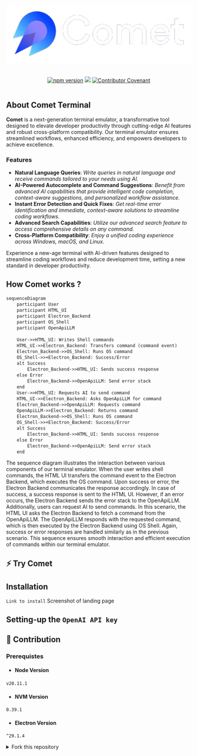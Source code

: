 <div align="center">
<a href="https://refine.dev/">
    <img alt="dbsense ai logo" src="assets\comet-logo.png" height=160 width=550>
</a>
</div>
<!-- <div style="font-family: 'Lucida Console', 'Courier New', monospace; font-size: 25px;  font-family: Arial, Helvetica, sans-serif;
			background: linear-gradient(to right, #f32170,
					#ff6b08, #cf23cf, #eedd44);
			-webkit-text-fill-color: transparent;
			-webkit-background-clip: text;;">DbSenseAi</div> -->

<!-- <br/> -->
<!-- <div align="center">
    <a href="" style="color: ;">Home Page</a> |
    <a href="">Discord</a> |
    <a href="">Blog</a> |
    <a href="">Documentation</a>
</div> -->
<!-- <br/>
<br/> -->
<!-- <div align="center"><strong>Add Here <a href="">Something</a> Add here.</strong><br>add here</div> -->
<br />

<div>
<div align="center">

[![npm version](https://img.shields.io/npm/v/@refinedev/core.svg)](https://www.npmjs.com/package/@refinedev/core)
[![](https://img.shields.io/github/commit-activity/m/refinedev/refine)](https://github.com/refinedev/refine/commits/master)
[![Contributor Covenant](https://img.shields.io/badge/Contributor%20Covenant-2.0-4baaaa.svg)](CODE_OF_CONDUCT.md)
<br/>
<br/>

</div>

</div align="left" >

## About Comet Terminal

**Comet** is a next-generation terminal emulator, a transformative tool designed to elevate developer productivity through cutting-edge AI features and robust cross-platform compatibility. Our terminal emulator ensures streamlined workflows, enhanced efficiency, and empowers developers to achieve excellence.
</br>

### Features

- **Natural Language Queries**: _Write queries in natural language and receive commands tailored to your needs using AI._
- **AI-Powered Autocomplete and Command Suggestions**: _Benefit from advanced AI capabilities that provide intelligent code completion, context-aware suggestions, and personalized workflow assistance._
- **Instant Error Detection and Quick Fixes**: _Get real-time error identification and immediate, context-aware solutions to streamline coding workflows._
- **Advanced Search Capabilities**: _Utilize our advanced search feature to access comprehensive details on any command._
- **Cross-Platform Compatibility**: _Enjoy a unified coding experience across Windows, macOS, and Linux._

Experience a new-age terminal with AI-driven features designed to streamline coding workflows and reduce development time, setting a new standard in developer productivity.

## How Comet works ?

```mermaid
sequenceDiagram
    participant User
    participant HTML_UI
    participant Electron_Backend
    participant OS_Shell
    participant OpenApiLLM

    User->>HTML_UI: Writes Shell commands
    HTML_UI->>Electron_Backend: Transfers command (command event)
    Electron_Backend->>OS_Shell: Runs OS command
    OS_Shell->>+Electron_Backend: Success/Error
    alt Success
        Electron_Backend->>HTML_UI: Sends success response
    else Error
        Electron_Backend->>OpenApiLLM: Send error stack
    end
    User->>HTML_UI: Requests AI to send command
    HTML_UI->>Electron_Backend: Asks OpenApiLLM for command
    Electron_Backend->>OpenApiLLM: Requests command
    OpenApiLLM->>Electron_Backend: Returns command
    Electron_Backend->>OS_Shell: Runs OS command
    OS_Shell->>+Electron_Backend: Success/Error
    alt Success
        Electron_Backend->>HTML_UI: Sends success response
    else Error
        Electron_Backend->>OpenApiLLM: Send error stack
    end

```

The sequence diagram illustrates the interaction between various components of our terminal emulator. When the user writes shell commands, the HTML UI transfers the command event to the Electron Backend, which executes the OS command. Upon success or error, the Electron Backend communicates the response accordingly. In case of success, a success response is sent to the HTML UI. However, if an error occurs, the Electron Backend sends the error stack to the OpenApiLLM. Additionally, users can request AI to send commands. In this scenario, the HTML UI asks the Electron Backend to fetch a command from the OpenApiLLM. The OpenApiLLM responds with the requested command, which is then executed by the Electron Backend using OS Shell. Again, success or error responses are handled similarly as in the previous scenario. This sequence ensures smooth interaction and efficient execution of commands within our terminal emulator.

## ⚡ Try Comet

## Installation

`Link to install`
Screenshot of landing page

## Setting-up the `OpenAI API key`

## 🚀 Contribution

### Prerequistes

- #### **Node Version**

```
v20.11.1
```

- #### **NVM Version**

```
0.39.1
```

- #### **Electron Version**

```
^29.1.4
```

<details close>
  <summary>Fork this repository</summary>

<img align="right" width="500" src="https://github.com/vedanti-u/readme-assets/blob/main/fork-the-repo.png" alt="fork this repository" />

Fork this repository by clicking on the fork button on the top of this page. This will create a copy of this repository in your account.
</br>

## Clone the repository

<img align="right" width="500" src="https://github.com/vedanti-u/readme-assets/blob/main/clone-button.png" />
<img align="right" width="500" src="https://github.com/vedanti-u/readme-assets/blob/main/copy-cloning-url.png" alt="fork this repository" />
Now clone the forked repository to your machine. Go to your GitHub account, open the forked repository, click on the code button and then click the _copy to clipboard_ icon, this is the COPIED_URL.

Open a terminal and run the following git command:

```git
git clone "COPIED_URL"
```

e.g : `git clone https://github.com/vedanti-u/db.ai.git`
</br>

---

### Install dependencies

```bash
npm install
```

---

### Create a branch

Change to the repository directory on your computer (if you are not already there):

```bash
$ cd comet-terminal
```

Now create a branch using the `git checkout` command:

```bash
$ git checkout -b new-branch-name
```

e.g : `git checkout -b feature/ai-autocomplete`

**Name your branch according to the feature you are working on :**

e.g : you want to work on creating autocomplete feature, name your branch like `feature/ai-autocomplete`

_(follow this naming convention i.e using "-" in between)_

### _Contribute to Code_

#### Create a `.env` File with format

### Create a pull request

  <details>
   <summary>How to create pull request</summary>
  </br>
  Once you have modified an existing file or added a new file to the project of your choice, you can stage it to your local repository, which we can do with the `git add` command. In our example, `filename.md`, we will type the following command.

<code>$ git add filename.md</code>

where filename is the file you have modified or created

If you are looking to add all the files you have modified in a particular directory, you can stage them all with the following command:
`git add .`

Or, alternatively, you can type `git add -all` for all new files to be staged.

<h3>Commiting the changes</h3>
<code>git commit -m "Added autocomplete feature"</code>

<h3>To PUSH your branch to your remote main</h3>
<code>$ git push --set-upstream origin your-branch-name</code>
</br>

e.g : `$ git push --set-upstream origin feature/ai-autocomplete`

<h4>Open Github</h4>
<img align="right" width="300" src="https://github.com/vedanti-u/readme-assets/blob/main/compare-and-pulll-request.png" alt="compare and pull request" />
click on compare & pull request
</br>
<img align="right" width="300" src="https://github.com/vedanti-u/readme-assets/blob/main/create-pull-request.png" alt="create pull request" />
write a description for your pull request specifing the changes you have made, title it and then, Click on create pull request

_your branch will be merged on code review_

  </details>
</details>
